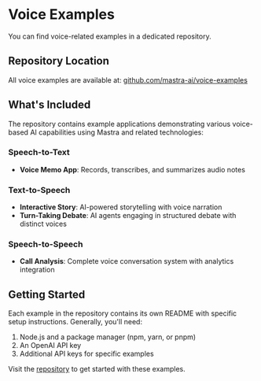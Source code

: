 # Voice Examples

You can find voice-related examples in a dedicated repository.

## Repository Location

All voice examples are available at: [github.com/mastra-ai/voice-examples](https://github.com/mastra-ai/voice-examples)

## What's Included

The repository contains example applications demonstrating various voice-based AI capabilities using Mastra and related technologies:

### Speech-to-Text

- **Voice Memo App**: Records, transcribes, and summarizes audio notes

### Text-to-Speech

- **Interactive Story**: AI-powered storytelling with voice narration
- **Turn-Taking Debate**: AI agents engaging in structured debate with distinct voices

### Speech-to-Speech

- **Call Analysis**: Complete voice conversation system with analytics integration

## Getting Started

Each example in the repository contains its own README with specific setup instructions. Generally, you'll need:

1. Node.js and a package manager (npm, yarn, or pnpm)
2. An OpenAI API key
3. Additional API keys for specific examples

Visit the [repository](https://github.com/mastra-ai/voice-examples) to get started with these examples.
